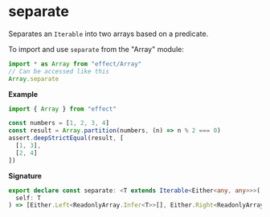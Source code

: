 # separate

Separates an `Iterable` into two arrays based on a predicate.

To import and use `separate` from the "Array" module:

```ts
import * as Array from "effect/Array"
// Can be accessed like this
Array.separate
```

**Example**

```ts
import { Array } from "effect"

const numbers = [1, 2, 3, 4]
const result = Array.partition(numbers, (n) => n % 2 === 0)
assert.deepStrictEqual(result, [
  [1, 3],
  [2, 4]
])
```

**Signature**

```ts
export declare const separate: <T extends Iterable<Either<any, any>>>(
  self: T
) => [Either.Left<ReadonlyArray.Infer<T>>[], Either.Right<ReadonlyArray.Infer<T>>[]]
```
